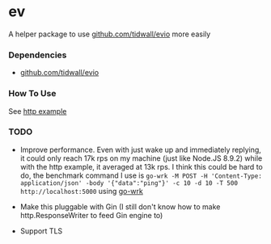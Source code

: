 # ev

A helper package to use
[github.com/tidwall/evio](https://github.com/tidwall/evio) more easily

### Dependencies

* [github.com/tidwall/evio](https://github.com/tidwall/evio)

### How To Use

See
[http example](https://github.com/JesusIslam/ev/tree/master/examples/http/http.go)

### TODO

* Improve performance. Even with just wake up and immediately replying, it could
  only reach 17k rps on my machine (just like Node.JS 8.9.2) while with the http
  example, it averaged at 13k rps. I think this could be hard to do, the
  benchmark command I use is `go-wrk -M POST -H 'Content-Type: application/json'
  -body '{"data":"ping"}' -c 10 -d 10 -T 500 http://localhost:5000` using
  [go-wrk](https://github.com/tsliwowicz/go-wrk)

* Make this pluggable with Gin (I still don't know how to make
  http.ResponseWriter to feed Gin engine to)

* Support TLS
